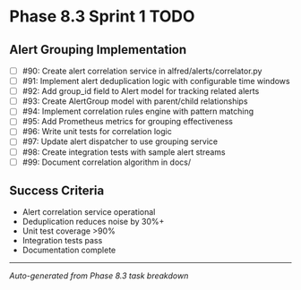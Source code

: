 # Phase 8.3 Sprint 1 TODO

## Alert Grouping Implementation

- [ ] #90: Create alert correlation service in alfred/alerts/correlator.py
- [ ] #91: Implement alert deduplication logic with configurable time windows
- [ ] #92: Add group_id field to Alert model for tracking related alerts
- [ ] #93: Create AlertGroup model with parent/child relationships
- [ ] #94: Implement correlation rules engine with pattern matching
- [ ] #95: Add Prometheus metrics for grouping effectiveness
- [ ] #96: Write unit tests for correlation logic
- [ ] #97: Update alert dispatcher to use grouping service
- [ ] #98: Create integration tests with sample alert streams
- [ ] #99: Document correlation algorithm in docs/

## Success Criteria

- Alert correlation service operational
- Deduplication reduces noise by 30%+
- Unit test coverage >90%
- Integration tests pass
- Documentation complete

---
*Auto-generated from Phase 8.3 task breakdown*